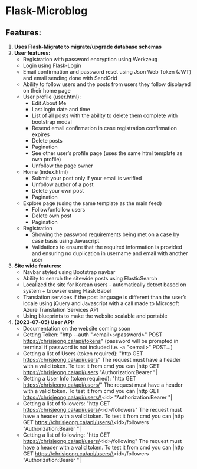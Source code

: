# Flask-Microblog

## Features:
1. **Uses Flask-Migrate to migrate/upgrade database schemas** 
2. **User features:**
   *    Registration with password encryption using Werkzeug 
   *    Login using Flask-Login
   *    Email confirmation and password reset using Json Web Token (JWT) and email sending done with SendGrid
   *    Ability to follow users and the posts from users they follow displayed on their home page
   *    User profile (user.html):
        *    Edit About Me
        *    Last login date and time
        *    List of all posts with the ability to delete them complete with bootstrap modal
        *    Resend email confirmation in case registration confirmation expires
        *    Delete posts
        *    Pagination
        *    See other user’s profile page (uses the same html template as own profile)
        *    Unfollow the page owner
   *    Home (index.html)
        *    Submit your post only if your email is verified
        *    Unfollow author of a post
        *    Delete your own post
        *    Pagination
   *    Explore page (using the same template as the main feed)
        *    Follow/unfollow users
        *    Delete own post
        *    Pagination
   *    Registration
        *    Showing the password requirements being met on a case by case basis using Javascript
        *    Validations to ensure that the required information is provided and ensuring no duplication in username and email with another user
3. **Site wide features:**
   *    Navbar styled using Bootstrap navbar
   *    Ability to search the sitewide posts using ElasticSearch
   *    Localized the site for Korean users - automatically detect based on system + browser using Flask Babel
   *    Translation services if the post language is different than the user’s locale using jQuery and Javascript with a call made to Microsoft Azure Translation Services API
   *    Using blueprints to make the website scalable and portable
4. **(2023-07-05) User API:**
   *    Documentation on the website coming soon
   *    Getting Token: "http --auth "\<email\>:\<password\>" POST https://chrisjeong.ca/api/tokens" (password will be prompted in terminal if password is not included i.e. -a "\<email\>" POST...)
   *    Getting a list of Users (token required): "http GET https://chrisjeong.ca/api/users" The request must have a header with a valid token. To test it from cmd you can |http GET https://chrisjeong.ca/api/users "Authorization:Bearer <token code>"|
   *    Getting a User Info (token required): "http GET https://chrisjeong.ca/api/users/<id>" The request must have a header with a valid token. To test it from cmd you can |http GET https://chrisjeong.ca/api/users/\<id\> "Authorization:Bearer <token code>"|
   *    Getting a list of followers: "http GET https://chrisjeong.ca/api/users/<id\>/followers" The request must have a header with a valid token. To test it from cmd you can |http GET https://chrisjeong.ca/api/users/\<id\>/followers "Authorization:Bearer <token code>"|
   *    Getting a list of following: "http GET https://chrisjeong.ca/api/users/<id\>/following" The request must have a header with a valid token. To test it from cmd you can |http GET https://chrisjeong.ca/api/users/\<id\>/followers "Authorization:Bearer <token code>"|
